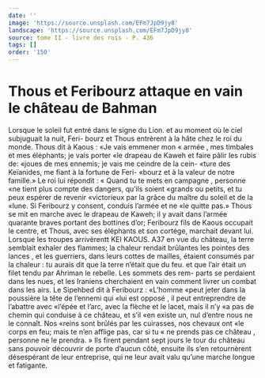 ```yaml
---
date: ''
image: 'https://source.unsplash.com/EFm7JpD9jy8'
landscape: 'https://source.unsplash.com/EFm7JpD9jy8'
source: tome II - livre des rois - P. 436
tags: []
order: '150'
---
```


# Thous et Feribourz attaque en vain le château de Bahman

Lorsque le soleil fut entré dans le signe du Lion. et au moment où le ciel subjuguait la nuit, Feri- bourz et Thous entrèrent à la hâte chez le roi du monde. Thous dit à Kaous : «Je vais emmener mon
« armée , mes timbales et mes éléphants; je vais porter
«le drapeau de Kaweh et faire pâlir les rubis de: «joues de mes ennemis; je vais me ceindre de la cein- «ture des Keïanides, me fiant à la fortune de Feri- «bourz et à la valeur de notre famille.» Le roi lui répondit : « Quand tu te mets en campagne , personne «ne tient plus compte des dangers, qu’ils soient «grands ou petits, et tu peux espérer de revenir «victorieux par la grâce du maître du soleil et de la «lune. Si Feribourz y consent, conduis l’armée et ne
«le quitte pas.»
Thous se mit en marche avec le drapeau de Kaweh;
il y avait dans l’armée quarante braves portant des bottines d’or; Feribourz fils de Kaous occupait le centre, et Thous, avec ses éléphants et son cortége, marchait devant lui. Lorsque les troupes arrivèrentt
KEI KAOUS. A37 en vue du château, la terre semblait exhaler des
flammes; la chaleur rendait brûlantes les pointes des lances , et les guerriers, dans leurs cottes de mailles, étaient consumés par la chaleur : tu aurais dit que
la terre n’était que du feu. et que l’air était un filet
tendu par Ahriman le rebelle. Les sommets des rem- parts se perdaient dans les nues, et les Iraniens cherchaient en vain comment livrer un combat dans les airs. Le Sipehbed dit à Feribourz : «L’homme
«peut jeter dans la poussière la tête de l’ennemi qui «lui est opposé , il peut entreprendre de l’abattre avec «l’épée et l’arc, avec la flèche et le lacet, mais il n’y
«a pas de chemin qui conduise à ce château, et s’il
«en existe un, nul d’entre nous ne le connaît. Nos
«reins sont brûlés par les cuirasses, nos chevaux ont
«le corps en feu; mais te n’en afflige pas, car si tu
« ne prends pas ce château , personne ne le prendra. »
Ils firent pendant sept jours le tour du château sans pouvoir découvrir de porte d’aucun côté, ensuite ils
s’en retournèrent désespérant de leur entreprise, qui
ne leur avait valu qu’une marche longue et fatigante.

